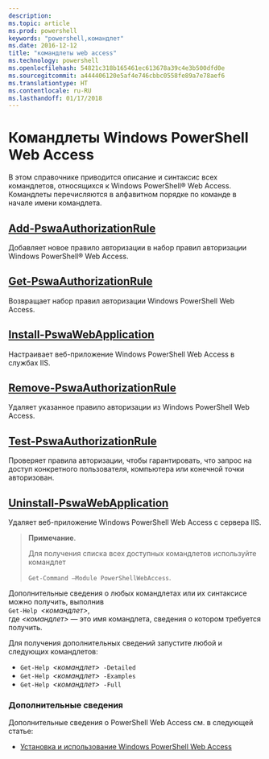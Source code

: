 ```yaml
---
description: 
ms.topic: article
ms.prod: powershell
keywords: "powershell,командлет"
ms.date: 2016-12-12
title: "командлеты web access"
ms.technology: powershell
ms.openlocfilehash: 54821c318b165461ec613678a39c4e3b500dfd0e
ms.sourcegitcommit: a444406120e5af4e746cbbc0558fe89a7e78aef6
ms.translationtype: HT
ms.contentlocale: ru-RU
ms.lasthandoff: 01/17/2018
---
```

# <a name="windows-powershell-web-access-cmdlets"></a>Командлеты Windows PowerShell Web Access

В этом справочнике приводится описание и синтаксис всех командлетов, относящихся к Windows PowerShell® Web Access. Командлеты перечисляются в алфавитном порядке по команде в начале имени командлета.

## <a name="add-pswaauthorizationruleadd-pswaauthorizationrulemd"></a>[Add-PswaAuthorizationRule](add-pswaauthorizationrule.md)

Добавляет новое правило авторизации в набор правил авторизации Windows PowerShell® Web Access.

## <a name="get-pswaauthorizationruleget-pswaauthorizationrulemd"></a>[Get-PswaAuthorizationRule](get-pswaauthorizationrule.md)

Возвращает набор правил авторизации Windows PowerShell Web Access.

## <a name="install-pswawebapplicationinstall-pswawebapplicationmd"></a>[Install-PswaWebApplication](install-pswawebapplication.md)

Настраивает веб-приложение Windows PowerShell Web Access в службах IIS.

## <a name="remove-pswaauthorizationruleremove-pswaauthorizationrulemd"></a>[Remove-PswaAuthorizationRule](remove-pswaauthorizationrule.md)

Удаляет указанное правило авторизации из Windows PowerShell Web Access.

## <a name="test-pswaauthorizationruletest-pswaauthorizationrulemd"></a>[Test-PswaAuthorizationRule](test-pswaauthorizationrule.md)

Проверяет правила авторизации, чтобы гарантировать, что запрос на доступ конкретного пользователя, компьютера или конечной точки авторизован.

## <a name="uninstall-pswawebapplicationuninstall-pswawebapplicationmd"></a>[Uninstall-PswaWebApplication](uninstall-pswawebapplication.md)

Удаляет веб-приложение Windows PowerShell Web Access с сервера IIS.

>**Примечание**.
>
>Для получения списка всех доступных командлетов используйте командлет
>
> `Get-Command –Module PowerShellWebAccess`.

Дополнительные сведения о любых командлетах или их синтаксисе можно получить, выполнив  
`Get-Help `*&lt;командлет&gt;*,  
где *&lt;командлет&gt;* — это имя командлета, сведения о котором требуется получить.

Для получения дополнительных сведений запустите любой и следующих командлетов:

- `Get-Help `*&lt;командлет&gt;*` -Detailed`
- `Get-Help `*&lt;командлет&gt;*` -Examples`
- `Get-Help `*&lt;командлет&gt;*` -Full`

### <a name="more-information"></a>Дополнительные сведения

Дополнительные сведения о PowerShell Web Access см. в следующей статье:

- [Установка и использование Windows PowerShell Web Access](../install-and-use-windows-powershell-web-access.md)

